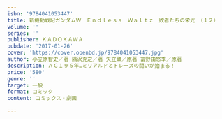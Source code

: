 ```yaml
---
isbn: '9784041053447'
title: 新機動戦記ガンダムＷ　Ｅｎｄｌｅｓｓ　Ｗａｌｔｚ　敗者たちの栄光　（１２）
volume: ''
series: ''
publisher: ＫＡＤＯＫＡＷＡ
pubdate: '2017-01-26'
cover: 'https://cover.openbd.jp/9784041053447.jpg'
author: 小笠原智史／著 隅沢克之／著 矢立肇／原著 富野由悠季／原著
description: ＡＣ１９５年…ミリアルドとトレーズの闘いが始まる！
price: '580'
genre: ''
target: 一般
format: コミック
content: コミックス・劇画

---
```

